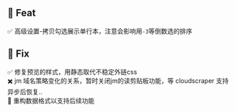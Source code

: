 
## 🎁 Feat

✅ 高级设置-拷贝勾选展示单行本，注意会影响用`-3`等倒数选的排序

## 🐞 Fix

✅ 修复预览的样式，用静态取代不稳定外链css  
✖️ jm 域名策略变化的关系，暂时关闭jm的读剪贴板功能，等 cloudscraper 支持异步后恢复..  
🚧 重构数据格式以支持后续功能  
